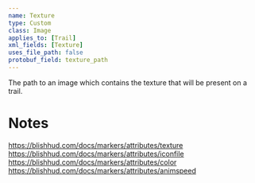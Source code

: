 ```yaml
---
name: Texture
type: Custom
class: Image
applies_to: [Trail]
xml_fields: [Texture]
uses_file_path: false
protobuf_field: texture_path
---
```

The path to an image which contains the texture that will be present on a trail.

Notes
=====
https://blishhud.com/docs/markers/attributes/texture
https://blishhud.com/docs/markers/attributes/iconfile
https://blishhud.com/docs/markers/attributes/color
https://blishhud.com/docs/markers/attributes/animspeed
